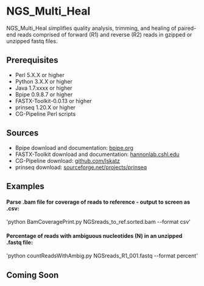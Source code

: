 # NGS_Multi_Heal
NGS_Multi_Heal simplifies quality analysis, trimming, and healing of paired-end reads
comprised of forward (R1) and reverse (R2) reads in gzipped or unzipped fastq files.

## Prerequisites
* Perl 5.X.X or higher
* Python 3.X.X or higher
* Java 1.7.xxxx or higher
* Bpipe 0.9.8.7 or higher
* FASTX-Toolkit-0.0.13 or higher
* prinseq 1.20.X or higher
* CG-Pipeline Perl scripts

## Sources
* Bpipe download and documentation: [bpipe.org](http://docs.bpipe.org)
* FASTX-Toolkit download and documentation: [hannonlab.cshl.edu](http://hannonlab.cshl.edu/fastx_toolkit)
* CG-Pipeline download: [github.com/lskatz](https://github.com/lskatz/CG-Pipeline)
* prinseq download: [sourceforge.net/projects/prinseq](https://sourceforge.net/projects/prinseq/files/standalone/)

## Examples
#### Parse .bam file for coverage of reads to reference - output to screen as .csv:
'python BamCoveragePrint.py NGSreads_to_ref.sorted.bam --format csv'
#### Percentage of reads with ambiguous nucleotides (N) in an unzipped .fastq file:
'python countReadsWithAmbig.py NGSreads_R1_001.fastq --format percent'

## Coming Soon


